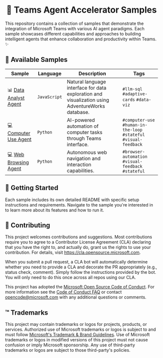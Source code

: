 # <div align="center">🤖 Teams Agent Accelerator Samples</div>

This repository contains a collection of samples that demonstrate the integration of Microsoft Teams with various AI agent paradigms. Each sample showcases different capabilities and approaches to building intelligent agents that enhance collaboration and productivity within Teams. ✨

## 🚀 Available Samples

| Sample                                             | Language     | Description                                                                                      | Tags                                                                |
| -------------------------------------------------- | ------------ | ------------------------------------------------------------------------------------------------ | ------------------------------------------------------------------- |
| 📊 [Data Analyst Agent](js/data-analyst-agent)     | `JavaScript` | Natural language interface for data exploration and visualization using AdventureWorks database. | `#llm-sql` `#adaptive-cards` `#data-viz`                            |
| 💻 [Computer Use Agent](python/computer-use-agent) | `Python`     | AI-powered automation of computer tasks through Teams interface.                                 | `#computer-use` `#human-in-the-loop` `#stateful` `#visual-feedback` |
| 💻 [Web Browsing Agent](python/web-browsing-agent) | `Python`     | Autonomous web navigation and interaction capabilities.                                          | `#browser-automation` `#visual-feedback` `#stateful`                |

## 🏁 Getting Started

Each sample includes its own detailed README with specific setup instructions and requirements. Navigate to the sample you're interested in to learn more about its features and how to run it.

## 🤝 Contributing

This project welcomes contributions and suggestions. Most contributions require you to agree to a
Contributor License Agreement (CLA) declaring that you have the right to, and actually do, grant us
the rights to use your contribution. For details, visit https://cla.opensource.microsoft.com.

When you submit a pull request, a CLA bot will automatically determine whether you need to provide
a CLA and decorate the PR appropriately (e.g., status check, comment). Simply follow the instructions
provided by the bot. You will only need to do this once across all repos using our CLA.

This project has adopted the [Microsoft Open Source Code of Conduct](https://opensource.microsoft.com/codeofconduct/).
For more information see the [Code of Conduct FAQ](https://opensource.microsoft.com/codeofconduct/faq/) or
contact [opencode@microsoft.com](mailto:opencode@microsoft.com) with any additional questions or comments.

## ™️ Trademarks

This project may contain trademarks or logos for projects, products, or services. Authorized use of Microsoft
trademarks or logos is subject to and must follow
[Microsoft's Trademark & Brand Guidelines](https://www.microsoft.com/en-us/legal/intellectualproperty/trademarks/usage/general).
Use of Microsoft trademarks or logos in modified versions of this project must not cause confusion or imply Microsoft sponsorship.
Any use of third-party trademarks or logos are subject to those third-party's policies.
